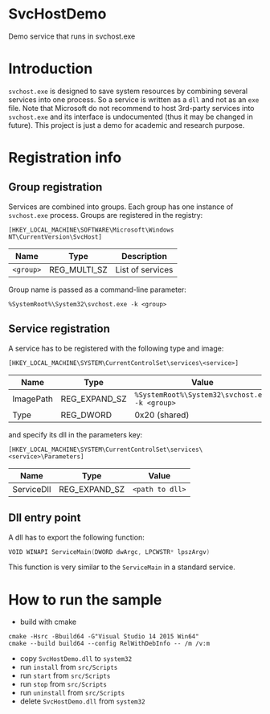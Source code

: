 # SvcHostDemo
Demo service that runs in svchost.exe

# Introduction
`svchost.exe` is designed to save system resources by combining several services into one process. So a service is written as a `dll` and not as an `exe` file. Note that Microsoft do not recommend to host 3rd-party services into `svchost.exe` and its interface is undocumented (thus it may be changed in future). This project is just a demo for academic and research purpose.

# Registration info
## Group registration
Services are combined into groups. Each group has one instance of `svchost.exe` process. Groups are registered in the registry:
```
[HKEY_LOCAL_MACHINE\SOFTWARE\Microsoft\Windows NT\CurrentVersion\SvcHost]
```
|Name|Type|Description|
|--|--|--|
| `<group>` | REG_MULTI_SZ | List of services |

Group name is passed as a command-line parameter:
```
%SystemRoot%\System32\svchost.exe -k <group>
```

## Service registration
A service has to be registered with the following type and image:
```
[HKEY_LOCAL_MACHINE\SYSTEM\CurrentControlSet\services\<service>]
```
|Name|Type|Value|
|--|--|--|
| ImagePath | REG_EXPAND_SZ | `%SystemRoot%\System32\svchost.exe -k <group>` |
| Type | REG_DWORD | 0x20 (shared) |

and specify its dll in the parameters key:
```
[HKEY_LOCAL_MACHINE\SYSTEM\CurrentControlSet\services\<service>\Parameters]
```
|Name|Type|Value|
|--|--|--|
| ServiceDll | REG_EXPAND_SZ | `<path to dll>` |

## Dll entry point
A dll has to export the following function:
```cpp
VOID WINAPI ServiceMain(DWORD dwArgc, LPCWSTR* lpszArgv)
```
This function is very similar to the `ServiceMain` in a standard service.

# How to run the sample
- build with cmake
```
cmake -Hsrc -Bbuild64 -G"Visual Studio 14 2015 Win64"
cmake --build build64 --config RelWithDebInfo -- /m /v:m
```
- copy `SvcHostDemo.dll` to `system32`
- run `install` from `src/Scripts`
- run `start` from `src/Scripts`
- run `stop` from `src/Scripts`
- run `uninstall` from `src/Scripts`
- delete `SvcHostDemo.dll` from `system32`
